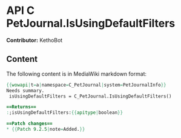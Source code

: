 # API C PetJournal.IsUsingDefaultFilters

**Contributor:** KethoBot

## Content

The following content is in MediaWiki markdown format:

```mediawiki
{{wowapi|t=a|namespace=C_PetJournal|system=PetJournalInfo}}
Needs summary.
 isUsingDefaultFilters = C_PetJournal.IsUsingDefaultFilters()

==Returns==
:;isUsingDefaultFilters:{{apitype|boolean}}

==Patch changes==
* {{Patch 9.2.5|note=Added.}}
```